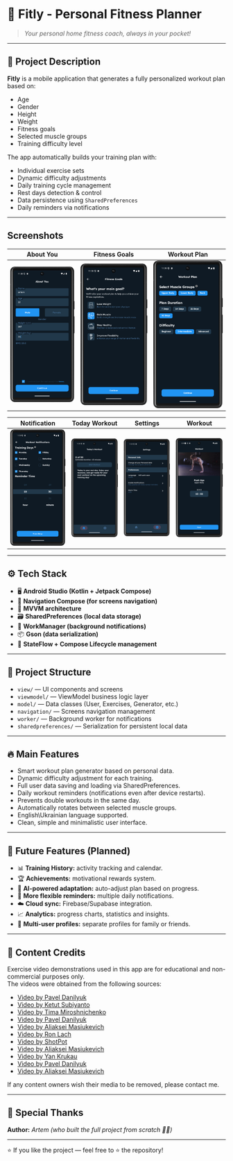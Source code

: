 # 💪 Fitly - Personal Fitness Planner

> _Your personal home fitness coach, always in your pocket!_

---

## 📱 Project Description

**Fitly** is a mobile application that generates a fully personalized workout plan based on:

- Age
- Gender
- Height
- Weight
- Fitness goals
- Selected muscle groups
- Training difficulty level

The app automatically builds your training plan with:

- Individual exercise sets
- Dynamic difficulty adjustments
- Daily training cycle management
- Rest days detection & control
- Data persistence using `SharedPreferences`
- Daily reminders via notifications

---

## Screenshots

| About You | Fitness Goals | Workout Plan |
|-----------|---------------|--------------|
| ![About You](screenshots/AboutYou.png) | ![Fitness Goals](screenshots/ChooseGoal.png) | ![Workout Plan](screenshots/WorkoutPlan.png) |

| Notification | Today Workout | Settings | Workout |
|--------------|---------------|----------|----------|
| ![Notification](screenshots/WorkoutNotification.png) | ![Today Workout](screenshots/SettingsScreen.png) | ![Settings](screenshots/Settings.png) | ![WorkOut](screenshots/workoutScreen.png) |
---

## ⚙️ Tech Stack

- 🖥 **Android Studio (Kotlin + Jetpack Compose)**
- 🧭 **Navigation Compose (for screens navigation)**
- 🔀 **MVVM architecture**
- 🗃 **SharedPreferences (local data storage)**
- 🔔 **WorkManager (background notifications)**
- 📦 **Gson (data serialization)**
- 🔄 **StateFlow + Compose Lifecycle management**

---

## 📂 Project Structure

- `view/` — UI components and screens
- `viewmodel/` — ViewModel business logic layer
- `model/` — Data classes (User, Exercises, Generator, etc.)
- `navigation/` — Screens navigation management
- `worker/` — Background worker for notifications
- `sharedpreferences/` — Serialization for persistent local data

---

## 🔥 Main Features

- Smart workout plan generator based on personal data.
- Dynamic difficulty adjustment for each training.
- Full user data saving and loading via SharedPreferences.
- Daily workout reminders (notifications even after device restarts).
- Prevents double workouts in the same day.
- Automatically rotates between selected muscle groups.
- English\Ukrainian language supported.
- Clean, simple and minimalistic user interface.

---

## 🌟 Future Features (Planned)

- 📊 **Training History:** activity tracking and calendar.
- 🏆 **Achievements:** motivational rewards system.
- 🤖 **AI-powered adaptation:** auto-adjust plan based on progress.
- 🔔 **More flexible reminders:** multiple daily notifications.
- ☁️ **Cloud sync:** Firebase/Supabase integration.
- 📈 **Analytics:** progress charts, statistics and insights.
- 👥 **Multi-user profiles:** separate profiles for family or friends.

---

## 🔗 Content Credits

Exercise video demonstrations used in this app are for educational and non-commercial purposes only.  
The videos were obtained from the following sources:

- [Video by Pavel Danilyuk](https://www.pexels.com/video/a-man-doing-push-ups-4367576/)
- [Video by Ketut Subiyanto](https://www.pexels.com/video/man-doing-tricep-dip-exercise-4804798/)
- [Video by Tima Miroshnichenko](https://www.pexels.com/video/man-doing-incline-push-ups-6388865/)
- [Video by Pavel Danilyuk](https://www.pexels.com/video/a-man-doing-push-ups-4367576/)
- [Video by Aliaksei Masiukevich](https://www.pexels.com/video/dynamic-indoor-fitness-routine-for-women-31035747/)
- [Video by Ron Lach](https://www.pexels.com/video/women-doing-aerobics-7928054/)
- [Video by ShotPot](https://www.pexels.com/video/man-sport-athlete-exercise-4110015/)
- [Video by Aliaksei Masiukevich](https://www.pexels.com/video/dynamic-plank-workout-for-core-strength-31035752/)
- [Video by Yan Krukau](https://www.pexels.com/video/person-doing-tiptoe-8480443/)
- [Video by Pavel Danilyuk](https://www.pexels.com/video/a-man-doing-push-ups-4367576/)
- [Video by Aliaksei Masiukevich](https://www.pexels.com/video/dynamic-indoor-fitness-routine-for-women-31035747/)  

If any content owners wish their media to be removed, please contact me.

---

## 🙏 Special Thanks

**Author:** _Artem (who built the full project from scratch 💪🔥)_

---

⭐ If you like the project — feel free to ⭐ the repository!

